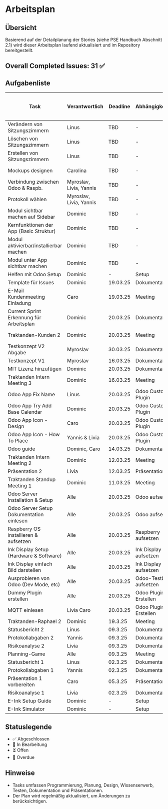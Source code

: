 # Arbeitsplan

## Übersicht
Basierend auf der Detailplanung der Stories (siehe PSE Handbuch Abschnitt 2.1) wird dieser Arbeitsplan laufend aktualisiert und im Repository bereitgestellt.

## Overall Completed Issues: 31 ✅

## Aufgabenliste
| Task | Verantwortlich | Deadline | Abhängigkeiten | Tatsächlicher / Geschätzter Zeitaufwand | Status | Sprint # |
|------|--------------|----------|---------------|--------|--------|----------|
| Verändern von Sitzungszimmern | Linus | TBD | - | - / 3h | ⏳ | ![number_2]
| Löschen von Sitzungszimmern | Linus | TBD | - | - / 2h | ⏳ | ![number_2]
| Erstellen von Sitzungszimmern | Linus | TBD | - | - / 2h | ⏳ | ![number_2]
| Mockups designen | Carolina | TBD | - | - / 3h - 5h | ⏳ | ![number_2]
| Verbindung zwischen Odoo & Raspb. | Myroslav, Livia, Yannis | TBD | - | - / TBD | ⏳ | ![number_2]
| Protokoll wählen | Myroslav, Livia, Yannis | TBD | - | - / TBD | ⏳ | ![number_2]
| Modul sichtbar machen auf Sidebar | Dominic | TBD | - | - / 2h | ⏳ | ![number_2]
| Kernfunktionen der App (Basic Struktur) | Dominic | TBD | - | - / 2h | ⏳ | ![number_2]
| Modul aktivierbar/installierbar machen | Dominic | TBD | - | - / 5h | ⏳ | ![number_2]
| Modul unter App sichtbar machen | Dominic | TBD | - | - / 3h | - | ![number_2]
| Helfen mit Odoo Setup | Dominic | - | Setup | 4h / - | ✅ | - |
| Template für Issues | Dominic | 19.03.25 | Dokumentation | 1h / 30min | ✅ | - |
| E-Mail Kundenmeeting Einladung | Caro | 19.03.25 | Meeting | 15min / 15min | ✅ | - |
| Current Sprint Erkennung für Arbeitsplan | Dominic | 20.03.25 | Dokumentation | 1h / 30min | ✅ | - |
| Traktanden-Kunden 2 | Dominic | 20.03.25 | Meeting | 30min / 30min | ✅ | - |
| Testkonzept V2 Abgabe | Myroslav | 30.03.25 | Dokumentation | - | ⏳ | - |
| Testkonzept V1 | Myroslav | 16.03.25 | Dokumentation | 4h / - | ✅ | - |
| MIT Lizenz hinzufügen | Dominic | 20.03.25 | Dokumentation | 15min / - | ✅ | - |
| Traktanden Intern Meeting 3 | Dominic | 16.03.25 | Meeting | 15min / - | ✅ | - |
| Odoo App Fix Name | Linus | 20.03.25 | Odoo Custom Plugin | 30min | ✅ | ![number_1](https://github.com/user-attachments/assets/bbe38118-da83-4838-b7c0-5f99985cf19e) |
| Odoo App Try Add Base Calendar | Dominic | 20.03.25 | Odoo Custom Plugin | - | 🔄 | ![number_1](https://github.com/user-attachments/assets/bbe38118-da83-4838-b7c0-5f99985cf19e) |
| Odoo App Icon - Design | Caro | 20.03.25 | Odoo Custom Plugin | - | 🔄 | ![number_1](https://github.com/user-attachments/assets/bbe38118-da83-4838-b7c0-5f99985cf19e) |
| Odoo App Icon - How To Place | Yannis & Livia | 20.03.25 | Odoo Custom Plugin | - | ⏳ | ![number_1](https://github.com/user-attachments/assets/bbe38118-da83-4838-b7c0-5f99985cf19e) |
| Odoo guide | Dominic, Caro | 14.03.25 | Dokumentation | 2h / - | ✅ | - |
| Traktanden Intern Meeting 2 | Dominic | 12.03.25 | Meeting | 30min / - | ✅ | - |
| Präsentation 2 | Livia | 12.03.25 | Präsentation | 5h / - | ✅ | - |
| Traktanden Standup Meeting 1 | Dominic | 11.03.25 | Meeting | 30min / - | ✅ | - |
| Odoo Server Installation & Setup | Alle | 20.03.25 | Odoo aufsetzen | 1.5h | ✅ | ![number_1](https://github.com/user-attachments/assets/bbe38118-da83-4838-b7c0-5f99985cf19e) |
| Odoo Server Setup Dokumentation einlesen | Alle | 20.03.25 | Odoo aufsetzen | 3h | ✅ | ![number_1](https://github.com/user-attachments/assets/bbe38118-da83-4838-b7c0-5f99985cf19e) |
| Raspberry OS installieren & aufsetzen | Alle | 20.03.25 | Raspberry aufsetzen | 2h | ✅ | ![number_1](https://github.com/user-attachments/assets/bbe38118-da83-4838-b7c0-5f99985cf19e) |
| Ink Display Setup (Hardware & Software) | Alle | 20.03.25 | Ink Display aufsetzen | 4h | ✅ | ![number_1](https://github.com/user-attachments/assets/bbe38118-da83-4838-b7c0-5f99985cf19e) |
| Ink Display einfach Bild darstellen | Alle | 20.03.25 | Ink Display aufsetzen | 3h | ✅ | ![number_1](https://github.com/user-attachments/assets/bbe38118-da83-4838-b7c0-5f99985cf19e) |
| Ausprobieren von Odoo (Dev Mode, etc) | Alle | 20.03.25 | Odoo-Testbed aufsetzen | 4h | ✅ | ![number_1](https://github.com/user-attachments/assets/bbe38118-da83-4838-b7c0-5f99985cf19e) |
| Dummy Plugin erstellen | Alle | 20.03.25 | Odoo Plugin Erstellen | 5h | ✅ | ![number_1](https://github.com/user-attachments/assets/bbe38118-da83-4838-b7c0-5f99985cf19e) |
| MQTT einlesen | Livia Caro | 20.03.25 | Odoo Plugin Erstellen | 2h | 🔄 | ![number_1](https://github.com/user-attachments/assets/bbe38118-da83-4838-b7c0-5f99985cf19e) |
| Traktanden-Raphael 2 | Dominic | 19.3.25 | Meeting | 30min / - | ✅ | - |
| Statusbericht 2 | Linus | 09.3.25 | Dokumentation | 30min / - | ✅ | - |
| Protokollabgaben 2 | Yannis | 09.3.25 | Dokumentation | - | ✅ | - |
| Risikoanalyse 2 | Livia | 09.3.25 | Dokumentation | 30 min / - | ✅ | - |
| Planning-Game | Alle | 09.3.25 | Meeting | 2.5h / - | ✅ | - |
| Statusbericht 1 | Linus | 02.3.25 | Dokumentation | 30min / - | ✅ | - |
| Protokollabgaben 1 | Yannis | 02.3.25 | Dokumentation | - | ✅ | - |
| Präsentation 1 vorbereiten | Caro | 05.3.25 | Präsentationen | 6h / - | ✅ | - |
| Risikoanalyse 1 | Livia | 02.3.25 | Dokumentation | 45 min / - | ✅ | - |
| E-Ink Setup Guide | Dominic | - | Setup | 1.5h | ✅ | - |
| E-Ink Simulator | Dominic | - | Setup | 3.5h | ✅ | - |


## Statuslegende
- ✅ Abgeschlossen
- 🔄 In Bearbeitung
- ⏳ Offen
- 🚨 Overdue

## Hinweise
- Tasks umfassen Programmierung, Planung, Design, Wissenserwerb, Testen, Dokumentation und Präsentationen.
- Der Plan wird regelmäßig aktualisiert, um Änderungen zu berücksichtigen.
